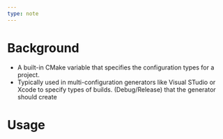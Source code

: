 ```yaml
---
type: note
---
```

# Background
- A built-in CMake variable that specifies the configuration types for a project. 
- Typically used in multi-configuration generators like Visual STudio or Xcode to specify types of builds. (Debug/Release) that the generator should create

# Usage